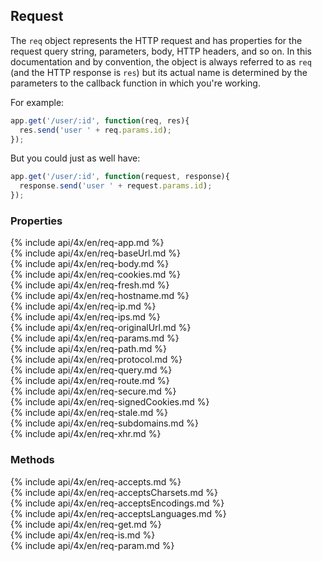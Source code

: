 <h2>Request</h2>

The `req` object represents the HTTP request and has properties for the 
request query string, parameters, body, HTTP headers, and so on.  In this documentation and by convention, 
the object is always referred to as `req` (and the HTTP response is `res`) but its actual name is determined
by the parameters to the callback function in which you're working.

For example:

~~~js
app.get('/user/:id', function(req, res){
  res.send('user ' + req.params.id);
});
~~~

But you could just as well have:

~~~js
app.get('/user/:id', function(request, response){
  response.send('user ' + request.params.id);
});
~~~

<h3 id='req.properties'>Properties</h3>

<section markdown="1">
  {% include api/4x/en/req-app.md %}
</section>

<section markdown="1">
  {% include api/4x/en/req-baseUrl.md %}
</section>

<section markdown="1">
  {% include api/4x/en/req-body.md %}
</section>

<section markdown="1">
  {% include api/4x/en/req-cookies.md %}
</section>

<section markdown="1">
  {% include api/4x/en/req-fresh.md %}
</section>

<section markdown="1">
  {% include api/4x/en/req-hostname.md %}
</section>

<section markdown="1">
  {% include api/4x/en/req-ip.md %}
</section>

<section markdown="1">
  {% include api/4x/en/req-ips.md %}
</section>

<section markdown="1">
  {% include api/4x/en/req-originalUrl.md %}
</section>

<section markdown="1">
  {% include api/4x/en/req-params.md %}
</section>

<section markdown="1">
  {% include api/4x/en/req-path.md %}
</section>

<section markdown="1">
  {% include api/4x/en/req-protocol.md %}
</section>

<section markdown="1">
  {% include api/4x/en/req-query.md %}
</section>

<section markdown="1">
  {% include api/4x/en/req-route.md %}
</section>

<section markdown="1">
  {% include api/4x/en/req-secure.md %}
</section>

<section markdown="1">
  {% include api/4x/en/req-signedCookies.md %}
</section>

<section markdown="1">
  {% include api/4x/en/req-stale.md %}
</section>

<section markdown="1">
  {% include api/4x/en/req-subdomains.md %}
</section>

<section markdown="1">
  {% include api/4x/en/req-xhr.md %}
</section>

<h3 id='req.methods'>Methods</h3>

<section markdown="1">
  {% include api/4x/en/req-accepts.md %}
</section>

<section markdown="1">
  {% include api/4x/en/req-acceptsCharsets.md %}
</section>

<section markdown="1">
  {% include api/4x/en/req-acceptsEncodings.md %}
</section>

<section markdown="1">
  {% include api/4x/en/req-acceptsLanguages.md %}
</section>

<section markdown="1">
  {% include api/4x/en/req-get.md %}
</section>

<section markdown="1">
  {% include api/4x/en/req-is.md %}
</section>

<section markdown="1">
  {% include api/4x/en/req-param.md %}
</section>
